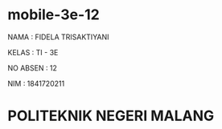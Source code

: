 # mobile-3e-12
NAMA : FIDELA TRISAKTIYANI

KELAS : TI - 3E

NO ABSEN : 12

NIM : 1841720211

# POLITEKNIK NEGERI MALANG
